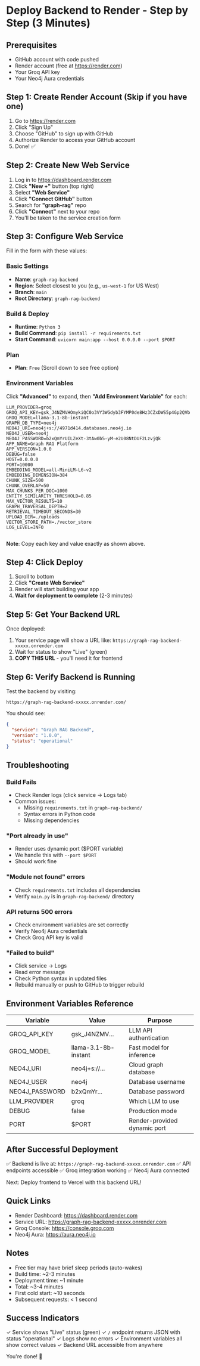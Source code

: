 # Deploy Backend to Render - Step by Step (3 Minutes)

## Prerequisites
- GitHub account with code pushed
- Render account (free at https://render.com)
- Your Groq API key
- Your Neo4j Aura credentials

## Step 1: Create Render Account (Skip if you have one)

1. Go to https://render.com
2. Click "Sign Up"
3. Choose "GitHub" to sign up with GitHub
4. Authorize Render to access your GitHub account
5. Done! ✅

## Step 2: Create New Web Service

1. Log in to https://dashboard.render.com
2. Click **"New +"** button (top right)
3. Select **"Web Service"**
4. Click **"Connect GitHub"** button
5. Search for **"graph-rag"** repo
6. Click **"Connect"** next to your repo
7. You'll be taken to the service creation form

## Step 3: Configure Web Service

Fill in the form with these values:

### Basic Settings
- **Name**: `graph-rag-backend`
- **Region**: Select closest to you (e.g., `us-west-1` for US West)
- **Branch**: `main`
- **Root Directory**: `graph-rag-backend`

### Build & Deploy
- **Runtime**: `Python 3`
- **Build Command**: `pip install -r requirements.txt`
- **Start Command**: `uvicorn main:app --host 0.0.0.0 --port $PORT`

### Plan
- **Plan**: `Free` (Scroll down to see free option)

### Environment Variables
Click **"Advanced"** to expand, then **"Add Environment Variable"** for each:

```
LLM_PROVIDER=groq
GROQ_API_KEY=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
GROQ_MODEL=llama-3.1-8b-instant
GRAPH_DB_TYPE=neo4j
NEO4J_URI=neo4j+s://4971d414.databases.neo4j.io
NEO4J_USER=neo4j
NEO4J_PASSWORD=b2xQmYrUILZeXt-3tAw0b5-yM-e2U08NtDUF2LzvjQk
APP_NAME=Graph RAG Platform
APP_VERSION=1.0.0
DEBUG=false
HOST=0.0.0.0
PORT=10000
EMBEDDING_MODEL=all-MiniLM-L6-v2
EMBEDDING_DIMENSION=384
CHUNK_SIZE=500
CHUNK_OVERLAP=50
MAX_CHUNKS_PER_DOC=1000
ENTITY_SIMILARITY_THRESHOLD=0.85
MAX_VECTOR_RESULTS=10
GRAPH_TRAVERSAL_DEPTH=2
RETRIEVAL_TIMEOUT_SECONDS=30
UPLOAD_DIR=./uploads
VECTOR_STORE_PATH=./vector_store
LOG_LEVEL=INFO
 
```

**Note**: Copy each key and value exactly as shown above.

## Step 4: Click Deploy

1. Scroll to bottom
2. Click **"Create Web Service"**
3. Render will start building your app
4. **Wait for deployment to complete** (2-3 minutes)

## Step 5: Get Your Backend URL

Once deployed:
1. Your service page will show a URL like: `https://graph-rag-backend-xxxxx.onrender.com`
2. Wait for status to show "Live" (green)
3. **COPY THIS URL** - you'll need it for frontend

## Step 6: Verify Backend is Running

Test the backend by visiting:
```
https://graph-rag-backend-xxxxx.onrender.com/
```

You should see:
```json
{
  "service": "Graph RAG Backend",
  "version": "1.0.0",
  "status": "operational"
}
```

## Troubleshooting

### Build Fails
- Check Render logs (click service → Logs tab)
- Common issues:
  - Missing `requirements.txt` in `graph-rag-backend/`
  - Syntax errors in Python code
  - Missing dependencies

### "Port already in use"
- Render uses dynamic port ($PORT variable)
- We handle this with `--port $PORT`
- Should work fine

### "Module not found" errors
- Check `requirements.txt` includes all dependencies
- Verify `main.py` is in `graph-rag-backend/` directory

### API returns 500 errors
- Check environment variables are set correctly
- Verify Neo4j Aura credentials
- Check Groq API key is valid

### "Failed to build"
- Click service → Logs
- Read error message
- Check Python syntax in updated files
- Rebuild manually or push to GitHub to trigger rebuild

## Environment Variables Reference

| Variable | Value | Purpose |
|----------|-------|---------|
| GROQ_API_KEY | gsk_J4NZMV... | LLM API authentication |
| GROQ_MODEL | llama-3.1-8b-instant | Fast model for inference |
| NEO4J_URI | neo4j+s://... | Cloud graph database |
| NEO4J_USER | neo4j | Database username |
| NEO4J_PASSWORD | b2xQmYr... | Database password |
| LLM_PROVIDER | groq | Which LLM to use |
| DEBUG | false | Production mode |
| PORT | $PORT | Render-provided dynamic port |

## After Successful Deployment

✅ Backend is live at: `https://graph-rag-backend-xxxxx.onrender.com`
✅ API endpoints accessible
✅ Groq integration working
✅ Neo4j Aura connected

Next: Deploy frontend to Vercel with this backend URL!

## Quick Links

- Render Dashboard: https://dashboard.render.com
- Service URL: https://graph-rag-backend-xxxxx.onrender.com
- Groq Console: https://console.groq.com
- Neo4j Aura: https://aura.neo4j.io

## Notes

- Free tier may have brief sleep periods (auto-wakes)
- Build time: ~2-3 minutes
- Deployment time: ~1 minute
- Total: ~3-4 minutes
- First cold start: ~10 seconds
- Subsequent requests: < 1 second

## Success Indicators

✓ Service shows "Live" status (green)
✓ `/` endpoint returns JSON with status "operational"
✓ Logs show no errors
✓ Environment variables all show correct values
✓ Backend URL accessible from anywhere

You're done! 🎉
